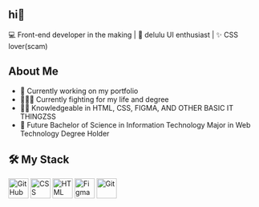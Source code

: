 ## hi👋

💻 Front-end developer in the making | 🎨 delulu UI enthusiast | ✨ CSS lover(scam)

## About Me
- 🔭 Currently working on my portfolio
- 👩🏻‍💻 Currently fighting for my life and degree
- 🫶🏼 Knowledgeable in HTML, CSS, FIGMA, AND OTHER BASIC IT THINGZSS
- 🦄 Future Bachelor of Science in Information Technology Major in Web Technology Degree Holder

## 🛠️ My Stack

<p align="left">
  <img src="https://img.shields.io/badge/GitHub-181717?logo=github&logoColor=white" height="40" title="GitHub"/>
  <img src="https://img.shields.io/badge/CSS3-1572B6?logo=css3&logoColor=white" height="40" title="CSS"/>
  <img src="https://img.shields.io/badge/HTML5-E34F26?logo=html5&logoColor=white" height="40" title="HTML"/>
  <img src="https://img.shields.io/badge/Figma-F24E1E?logo=figma&logoColor=white" height="40" title="Figma"/>
  <img src="https://img.shields.io/badge/Git-F05032?logo=git&logoColor=white" height="40" title="Git"/>
</p>


